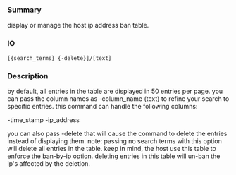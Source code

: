 ### Summary ###

display or manage the host ip address ban table.

### IO ###

```[{search_terms} {-delete}]/[text]```

### Description ###

by default, all entries in the table are displayed in 50 entries per page. you can pass the column names as -column_name (text) to refine your search to specific entries. this command can handle the following columns:

-time_stamp
-ip_address

you can also pass -delete that will cause the command to delete the entries instead of displaying them. note: passing no search terms with this option will delete all entries in the table. keep in mind, the host use this table to enforce the ban-by-ip option. deleting entries in this table will un-ban the ip's affected by the deletion.